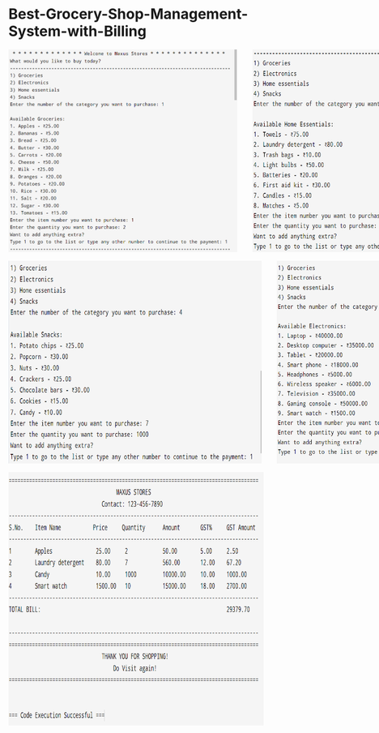 # Best-Grocery-Shop-Management-System-with-Billing


<div style="display: flex; flex-direction: row; gap:30px">
  <img src="Screenshot 2024-10-12 000033.png" alt="Description of the image" width="500" height="400">
  <img src="Screenshot 2024-10-12 000043.png" alt="Description of the image" width="500" height="400">
</div>
<br>
<div style="display: flex; flex-direction: row; gap:30px">
  <img src="Screenshot 2024-10-12 000051.png" alt="Description of the image" width="500" height="400">
  <img src="Screenshot 2024-10-12 000059.png" alt="Description of the image" width="500" height="400">
</div>
<br>


<img src="Screenshot 2024-10-12 000113.png" alt="Description of the image" width="800" height="500">

